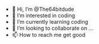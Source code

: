 - 👋 Hi, I’m @The64bitdude
- 👀 I’m interested in coding
- 🌱 I’m currently learning coding
- 💞️ I’m looking to collaborate on ...
- 📫 How to reach me get good

<!---
The64bitdude/The64bitdude is a ✨ special ✨ repository because its `README.md` (this file) appears on your GitHub profile.
You can click the Preview link to take a look at your changes.
--->
